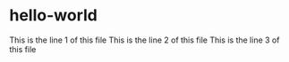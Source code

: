 # hello-world
This is the line 1 of this file
This is the line 2 of this file
This is the line 3 of this file
